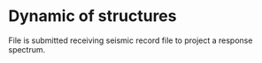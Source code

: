 # Dynamic of structures

File is submitted receiving seismic record file to project a response spectrum.
